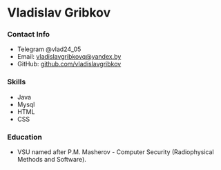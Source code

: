 # Vladislav Gribkov
### Contact Info
* Telegram @vlad24_05
* Email: [vladislavgribkovq@yandex.by](mailto:vladislavgribkovq@yandex.by)
* GitHub: [github.com/vladislavgribkov](https://github.com/vladislavgribkov)
### Skills
* Java
* Mysql
* HTML
* CSS
### Education
* VSU named after P.M. Masherov - Computer Security (Radiophysical Methods and Software).